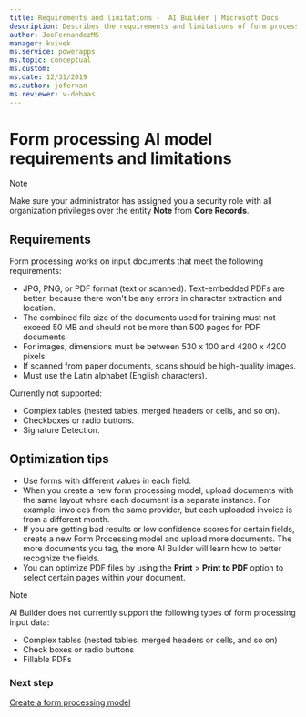 ```yaml
---
title: Requirements and limitations -  AI Builder | Microsoft Docs
description: Describes the requirements and limitations of form processing models in AI Builder.
author: JoeFernandezMS
manager: kvivek
ms.service: powerapps
ms.topic: conceptual
ms.custom: 
ms.date: 12/31/2019
ms.author: jofernan
ms.reviewer: v-dehaas
---
```


# Form processing AI model requirements and limitations


> [!NOTE]
> Make sure your administrator has assigned you a security role with all organization privileges over the entity **Note** from **Core Records**.

## Requirements

Form processing works on input documents that meet the following requirements:

- JPG, PNG, or PDF format (text or scanned). Text-embedded PDFs are better, because there won't be any errors in character extraction and location.
- The combined file size of the documents used for training must not exceed 50 MB and should not be more than 500 pages for PDF documents.
- For images, dimensions must be between 530 x 100 and 4200 x 4200 pixels.
- If scanned from paper documents, scans should be high-quality images.
- Must use the Latin alphabet (English characters).

Currently not supported:

- Complex tables (nested tables, merged headers or cells, and so on).
- Checkboxes or radio buttons.
- Signature Detection.

## Optimization tips

- Use forms with different values in each field.
- When you create a new form processing model, upload documents with the same layout where each document is a separate instance. For example: invoices from the same provider, but each uploaded invoice is from a different month.
- If you are getting bad results or low confidence scores for certain fields, create a new Form Processing model and upload more documents. The more documents you tag, the more AI Builder will learn how to better recognize the fields. 
- You can optimize PDF files by using the **Print** > **Print to PDF** option to select certain pages within your document.

 > [!NOTE]
 > AI Builder does not currently support the following types of form processing input data:
 >
 > - Complex tables (nested tables, merged headers or cells, and so on)
 > - Check boxes or radio buttons
 > - Fillable PDFs 

### Next step

[Create a form processing model](create-form-processing-model.md)
